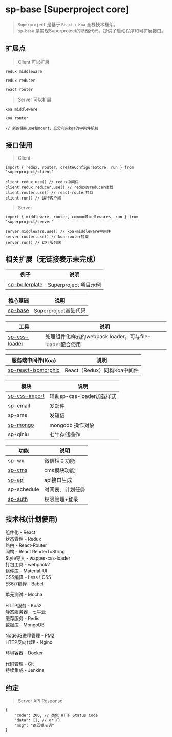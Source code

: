 # sp-base [Superproject core]

> ```Superproject``` 是基于 ```React``` + ```Koa``` 全栈技术框架。<br>
> ```sp-base``` 是实现Superproject的基础代码，提供了启动程序和可扩展接口。

## 扩展点

> Client 可以扩展

```
redux middleware

redux reducer

react router
```

> Server 可以扩展

```
koa middleware

koa router

// 新的使用use和mount，充分利用koa的中间件机制
```


## 接口使用

> Client

```
import { redux, router, createConfigureStore, run } from 'superproject/client'

client.redux.use() // redux中间件
client.redux.reducer.use() // redux的reducer挂载
client.router.use() // react-router挂载
client.run() // 运行客户端
```

> Server

```
import { middleware, router, commonMiddlewares, run } from 'superproject/server'

server.middleware.use() // koa-middleware中间件
server.router.use() // koa-router挂载
server.run() // 运行服务端
```

## 相关扩展（无链接表示未完成）

例子|说明
----|----
[sp-boilerplate](https://github.com/dongwenxiao/sp-boilerplate)|Superproject 项目示例


核心基础|说明
----|----
[sp-base](https://github.com/dongwenxiao/sp-base)|Superproject基础代码

工具|说明
----|----
[sp-css-loader](https://github.com/dongwenxiao/sp-css-loader)|处理组件化样式的webpack loader，可与file-loader配合使用


服务端中间件(Koa)|说明
----|----
[sp-react-isomorphic](https://github.com/dongwenxiao/sp-react-isomorphic)|React（Redux）同构Koa中间件


模块 | 说明
----|----
[sp-css-import](https://github.com/dongwenxiao/sp-css-import) | 辅助sp-css-loader加载样式
sp-email|发邮件
sp-sms|发短信
[sp-mongo](https://github.com/dongwenxiao/sp-mongo)|mongodb 操作对象
sp-qiniu|七牛存储操作


功能|说明
----|----
sp-wx|微信相关功能
[sp-cms](https://github.com/dongwenxiao/sp-cms)|cms模块功能
[sp-api](https://github.com/dongwenxiao/sp-api)|api接口生成
sp-schedule|时间表、计划任务
[sp-auth](https://github.com/dongwenxiao/sp-auth)|权限管理+登录


## 技术栈(计划使用)

组件化 - React <br>
状态管理 - Redux <br>
路由 - React-Router <br>
同构 - React RenderToString <br>
Style导入 - wapper-css-loader <br>
打包工具 - webpack2 <br>
组件库 - Material-UI <br>
CSS编译 - Less \ CSS <br>
ES6\7编译 - Babel <br>

单元测试 - Mocha <br>

HTTP服务 - Koa2 <br>
静态服务器 - 七牛云 <br>
缓存服务 - Redis <br>
数据库 - MongoDB <br>

NodeJS进程管理 - PM2 <br>
HTTP反向代理 - Nginx <br>

环境容器 - Docker <br>

代码管理 - Git <br>
持续集成 - Jenkins <br>


## 约定

> Server API Response
```
{
    "code": 200, // 类似 HTTP Status Code
    "data": [], // or {}
    "msg": "返回提示语"
}
```